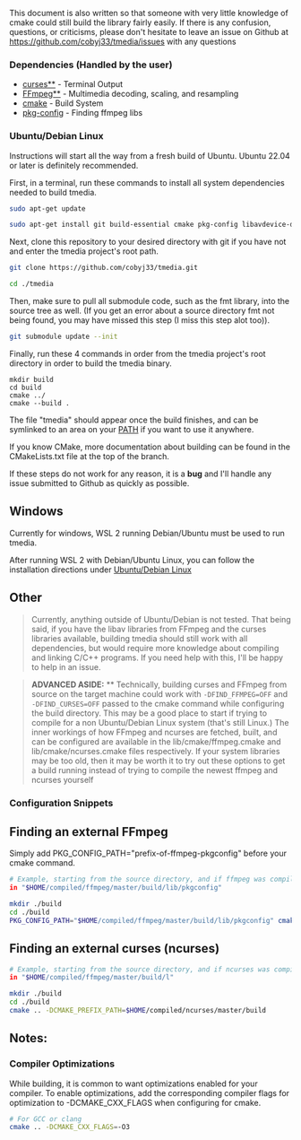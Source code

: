 This document is also written so that someone with very little knowledge of
cmake could still build the library fairly easily. If there is any confusion, 
questions, or criticisms, please don't hesitate to leave an issue on Github at
https://github.com/cobyj33/tmedia/issues with any questions

### Dependencies (Handled by the user)

* [curses**](https://invisible-island.net/ncurses/) - Terminal Output
* [FFmpeg**](https://ffmpeg.org/) - Multimedia decoding, scaling, and resampling
* [cmake](https://cmake.org/) - Build System
* [pkg-config](https://www.freedesktop.org/wiki/Software/pkg-config/) - Finding ffmpeg libs

### Ubuntu/Debian Linux

Instructions will start all the way from a fresh build of Ubuntu. Ubuntu 22.04
or later is definitely recommended.

First, in a terminal, run these commands to install all system dependencies
needed to build tmedia.

```bash
sudo apt-get update
```

```bash
sudo apt-get install git build-essential cmake pkg-config libavdevice-dev libncurses-dev
```

Next, clone this repository to your desired directory with git if you
have not and enter the tmedia project's root path.

```bash
git clone https://github.com/cobyj33/tmedia.git
```

```bash
cd ./tmedia
```

Then, make sure to pull all submodule code, such as the fmt library, into
the source tree as well. (If you get an error about a source directory fmt
not being found, you may have missed this step (I miss this step alot too)).

```bash
git submodule update --init
```

Finally, run these 4 commands in order from the tmedia project's root
directory in order to build the tmedia binary. 

```
mkdir build
cd build
cmake ../
cmake --build .
```

The file "tmedia" should appear once the build finishes, and can be
symlinked to an area on your
[PATH](https://www.digitalocean.com/community/tutorials/how-to-view-and-update-the-linux-path-environment-variable)
if you want to use it anywhere.

If you know CMake, more documentation about building can be found in the
CMakeLists.txt file at the top of the branch.

If these steps do not work for any reason, it is a **bug** and I'll handle
any issue submitted to Github as quickly as possible.

## Windows

Currently for windows, WSL 2 running Debian/Ubuntu must be used to run tmedia.

After running WSL 2 with Debian/Ubuntu Linux, you can follow the installation
directions under [Ubuntu/Debian Linux](#ubuntudebian-linux)

## Other

> Currently, anything outside of Ubuntu/Debian is not tested. That being said,
> if you have the libav libraries from FFmpeg and the curses libraries available, 
> building tmedia should still work with all dependencies, but would require
> more knowledge about compiling and linking C/C++ programs.
> If you need help with this, I'll be happy to help in an issue.

> **ADVANCED ASIDE:**
> ** Technically, building curses and FFmpeg from source on the target machine
> could work with  ```-DFIND_FFMPEG=OFF``` and ```-DFIND_CURSES=OFF``` passed
> to the cmake command while configuring the build directory. This may be a
> good place to start if trying to compile for a non Ubuntu/Debian Linux system
> (that's still Linux.) The inner workings of how FFmpeg and ncurses are
> fetched, built, and can be configured are available in the
> lib/cmake/ffmpeg.cmake and lib/cmake/ncurses.cmake files respectively.
> If your system libraries may be too old, then it may be worth it to
> try out these options to get a build running instead of trying to compile
> the newest ffmpeg and ncurses yourself

### Configuration Snippets

## Finding an external FFmpeg

Simply add PKG_CONFIG_PATH="prefix-of-ffmpeg-pkgconfig" before your cmake
command.

```bash
# Example, starting from the source directory, and if ffmpeg was compiled
in "$HOME/compiled/ffmpeg/master/build/lib/pkgconfig"

mkdir ./build
cd ./build
PKG_CONFIG_PATH="$HOME/compiled/ffmpeg/master/build/lib/pkgconfig" cmake ..
```

## Finding an external curses (ncurses)

```bash
# Example, starting from the source directory, and if ncurses was compiled
in "$HOME/compiled/ffmpeg/master/build/l"

mkdir ./build
cd ./build
cmake .. -DCMAKE_PREFIX_PATH=$HOME/compiled/ncurses/master/build
```

## Notes:

### Compiler Optimizations 

While building, it is common to want optimizations enabled for your compiler.
To enable optimizations, add the corresponding compiler flags for optimization
to -DCMAKE_CXX_FLAGS when configuring for cmake.

```bash
# For GCC or clang
cmake .. -DCMAKE_CXX_FLAGS=-O3
```